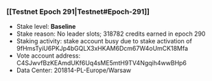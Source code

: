 ### [[Testnet Epoch 291|Testnet#Epoch-291]]
* Stake level: **Baseline**
* Stake reason: No leader slots; 318782 credits earned in epoch 290
* Staking activity: stake account busy due to stake activation of 9fHmsTyiU6PKJp4bGQLX3xHKAM6Dcm67W4oUmCK18Mfa
* Vote account address: C4SJwvfBzKEAmdUKf6Uq4sME5mtH9TV4Ngqih4wwBHp6
* Data Center: 201814-PL-Europe/Warsaw